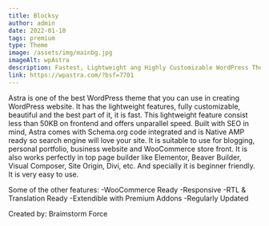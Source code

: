 ```yaml
---
title: Blocksy
author: admin
date: 2022-01-10
tags: premium
type: Theme
image: /assets/img/mainbg.jpg
imageAlt: wpAstra
description: Fastest, Lightweight ang Highly Customizable WordPress Theme
link: https://wpastra.com/?bsf=7701
---
```



Astra is one of the best WordPress theme that you can use in creating WordPress website. It has the lightweight features, fully customizable, beautiful and the best part of it, it is fast. This lightweight feature consist less than 50KB on frontend and offers unparallel speed. Built with SEO in mind, Astra comes with Schema.org code integrated and is Native AMP ready so search engine will love your site. It is suitable to use for blogging, personal portfolio, business website and WooCommerce store front. It is also works perfectly in top page builder like Elementor, Beaver Builder, Visual Composer, Site Origin, Divi, etc. And specially it is beginner friendly. It is very easy to use. 

Some of the other features:
    -WooCommerce Ready
    -Responsive
    -RTL & Translation Ready
    -Extendible with Premium Addons
    -Regularly Updated

Created by: Braimstorm Force